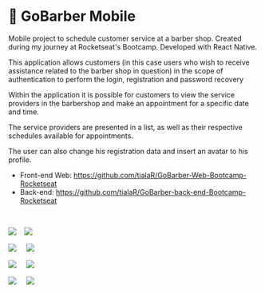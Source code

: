 # 🚀 GoBarber Mobile
Mobile project to schedule customer service at a barber shop. Created during my journey at Rocketseat's Bootcamp. Developed with React Native.

<p>
This application allows customers (in this case users who wish to receive assistance related to the barber shop in question) 
in the scope of authentication to perform the login, registration and password recovery</p>
<p>
Within the application it is possible for customers to view the service providers 
in the barbershop and make an appointment for a specific date and time.
</p>
<p>
The service providers are presented in a list, as well as their respective schedules available for appointments.
</p>
<p>
The user can also change his registration data and insert an avatar to his profile.
</p>

- Front-end Web: https://github.com/tialaR/GoBarber-Web-Bootcamp-Rocketseat
- Back-end: https://github.com/tialaR/GoBarber-back-end-Bootcamp-Rocketseat

</br>

![](gif01.gif) _&nbsp;&nbsp;_ ![](gif02.gif) 
</br>

![](tela01.png) _&nbsp;&nbsp;&nbsp;_ ![](tela02.png)
</br>

![](tela03.png) _&nbsp;&nbsp;&nbsp;_ ![](tela04.png) 
</br>

![](tela05.png) _&nbsp;&nbsp;&nbsp;_ ![](tela06.png)
